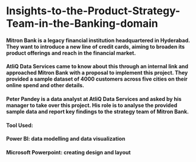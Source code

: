 # Insights-to-the-Product-Strategy-Team-in-the-Banking-domain

#### Mitron Bank is a legacy financial institution headquartered in Hyderabad. They want to introduce a new line of credit cards, aiming to broaden its product offerings and reach in the financial market.
#### AtliQ Data Services came to know about this through an internal link and approached Mitron Bank with a proposal to implement this project. They provided a sample dataset of 4000 customers across five cities on their online spend and other details.
#### Peter Pandey is a data analyst at AtliQ Data Services and asked by his manager to take over this project. His role is to analyse the provided sample data and report key findings to the strategy team of Mitron Bank.

#### Tool Used: 
#### Power BI: data modelling and data visualization
#### Microsoft Powerpoint: creating design and layout
